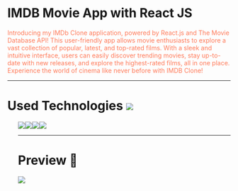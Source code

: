 <h1>
 IMDB Movie App with React JS 
</h1>
<p style="color: #FF7A59">
Introducing my IMDb Clone application, powered by React.js and The Movie Database API! This user-friendly app allows movie enthusiasts to explore a vast collection of popular, latest, and top-rated films. With a sleek and intuitive interface, users can easily discover trending movies, stay up-to-date with new releases, and explore the highest-rated films, all in one place. Experience the world of cinema like never before with IMDB Clone!
<p>
<hr>
<h1>Used Technologies <img src="https://www.shareicon.net/data/32x32/2015/11/13/671566_tools_512x512.png"></h1>
<ul>
<img src="https://www.shareicon.net/data/64x64/2015/08/03/79381_html_512x512.png"><img src="https://www.shareicon.net/data/64x64/2015/08/31/93779_css3_512x512.png"><img src="https://www.shareicon.net/data/64x64/2016/12/19/863723_code_512x512.png"><img src="https://www.shareicon.net/data/64x64/2016/07/10/119874_apps_512x512.png">

<hr>
<h1>
 Preview 🎥
</h1>

<img src="preview.gif">
